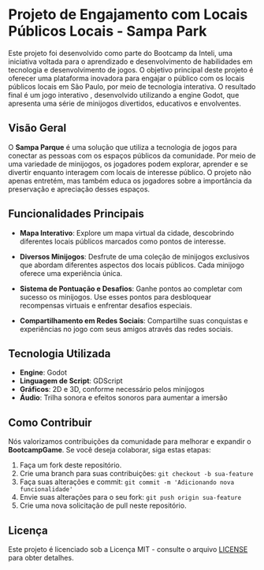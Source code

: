  # Projeto de Engajamento com Locais Públicos Locais - Sampa Park


Este projeto foi desenvolvido como parte do Bootcamp da Inteli, uma iniciativa voltada para o aprendizado e desenvolvimento de habilidades em tecnologia e desenvolvimento de jogos. O objetivo principal deste projeto é oferecer uma plataforma inovadora para engajar o público com os locais públicos locais em São Paulo, por meio de tecnologia interativa. O resultado final é um jogo interativo , desenvolvido utilizando a engine Godot, que apresenta uma série de minijogos divertidos, educativos e envolventes.

## Visão Geral

O **Sampa Parque** é uma solução que utiliza a tecnologia de jogos para conectar as pessoas com os espaços públicos da comunidade. Por meio de uma variedade de minijogos, os jogadores podem explorar, aprender e se divertir enquanto interagem com locais de interesse público. O projeto não apenas entretém, mas também educa os jogadores sobre a importância da preservação e apreciação desses espaços.

## Funcionalidades Principais

- **Mapa Interativo**: Explore um mapa virtual da cidade, descobrindo diferentes locais públicos marcados como pontos de interesse.

- **Diversos Minijogos**: Desfrute de uma coleção de minijogos exclusivos que abordam diferentes aspectos dos locais públicos. Cada minijogo oferece uma experiência única.

- **Sistema de Pontuação e Desafios**: Ganhe pontos ao completar com sucesso os minijogos. Use esses pontos para desbloquear recompensas virtuais e enfrentar desafios especiais.

- **Compartilhamento em Redes Sociais**: Compartilhe suas conquistas e experiências no jogo com seus amigos através das redes sociais.

## Tecnologia Utilizada

- **Engine**: Godot
- **Linguagem de Script**: GDScript
- **Gráficos**: 2D e 3D, conforme necessário pelos minijogos
- **Áudio**: Trilha sonora e efeitos sonoros para aumentar a imersão

## Como Contribuir

Nós valorizamos contribuições da comunidade para melhorar e expandir o **BootcampGame**. Se você deseja colaborar, siga estas etapas:

1. Faça um fork deste repositório.
2. Crie uma branch para suas contribuições: `git checkout -b sua-feature`
3. Faça suas alterações e commit: `git commit -m 'Adicionando nova funcionalidade'`
4. Envie suas alterações para o seu fork: `git push origin sua-feature`
5. Crie uma nova solicitação de pull neste repositório.


## Licença

Este projeto é licenciado sob a Licença MIT - consulte o arquivo [LICENSE](LICENSE) para obter detalhes.
